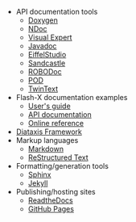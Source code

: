 <!-- documentation -->
  * API documentation tools
    * [Doxygen](https://en.wikipedia.org/wiki/Doxygen)
    * [NDoc](https://en.wikipedia.org/wiki/NDoc)
    * [Visual Expert](https://en.wikipedia.org/wiki/Visual_Expert)
    * [Javadoc](https://en.wikipedia.org/wiki/Javadoc)
    * [EiffelStudio](https://en.wikipedia.org/wiki/EiffelStudio)
    * [Sandcastle](https://en.wikipedia.org/wiki/Sandcastle_(software))
    * [ROBODoc](https://en.wikipedia.org/wiki/ROBODoc)
    * [POD](https://en.wikipedia.org/wiki/Plain_Old_Documentation)
    * [TwinText](https://en.wikipedia.org/wiki/TwinText)
  * Flash-X documentation examples
    * [User's guide](http://flash.uchicago.edu/site/flashcode/user_support/flash4_ug_4p4/)
    * [API documentation](http://flash.uchicago.edu/site/flashcode/user_support/robodoc-FLASH4_4p6/)
    * [Online reference](http://flash.uchicago.edu/site/flashcode/user_support/tips_arch.txt)
  * [Diataxis Framework](https://diataxis.fr/)
  * Markup languages
    * [Markdown](https://en.wikipedia.org/wiki/Markdown)
    * [ReStructured Text](https://en.wikipedia.org/wiki/ReStructuredText)
  * Formatting/generation tools
    * [Sphinx](https://www.sphinx-doc.org/en/master/)
    * [Jekyll](https://jekyllrb.com/)
  * Publishing/hosting sites
    * [ReadtheDocs](https://readthedocs.org/)
    * [GitHub Pages](https://pages.github.com/)
